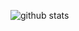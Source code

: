 <!--
![github](http://file.aioser.com/github.png)
-->

![github stats](https://github-readme-stats.vercel.app/api?username=wanyakun&count_private=true&show_icons=true&theme=dracula)
<!--
**wanyakun/wanyakun** is a ✨ _special_ ✨ repository because its `README.md` (this file) appears on your GitHub profile.

Here are some ideas to get you started:

- 🔭 I’m currently working on ...
- 🌱 I’m currently learning ...
- 👯 I’m looking to collaborate on ...
- 🤔 I’m looking for help with ...
- 💬 Ask me about ...
- 📫 How to reach me: ...
- 😄 Pronouns: ...
- ⚡ Fun fact: ...
-->
